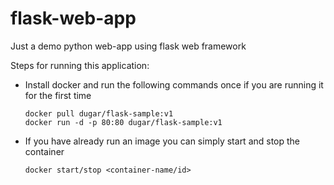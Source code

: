 # flask-web-app
Just a demo python web-app using flask web framework

Steps for running this application:
* Install docker and run the following commands once if you are running it for the first time
  ```
  docker pull dugar/flask-sample:v1
  docker run -d -p 80:80 dugar/flask-sample:v1
  ```
* If you have already run an image you can simply start and stop the container
  ```
  docker start/stop <container-name/id>
  ```
